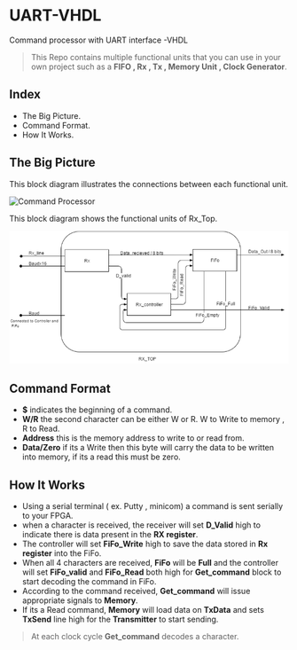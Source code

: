# UART-VHDL
Command processor with UART interface -VHDL

>This Repo contains multiple functional units that you can use in your own project such as 
a **FIFO , Rx , Tx , Memory Unit , Clock Generator**.

## Index
* The Big Picture.
* Command Format.
* How It Works.

## The Big Picture
This block diagram illustrates the connections between each functional unit.

![Command Processor](/Command_processor.png?row=true "Command_processor")

This block diagram shows the functional units of Rx_Top.

![Rx_top](/Rx_top.png?row=true "Rx_top")

## Command Format
* **$** indicates the beginning of a command.
* **W/R** the second character can be either W or R. W to Write to memory , R to Read.
* **Address** this is the memory address to write to or read from.
* **Data/Zero** if its a Write then this byte will carry the data to be written into memory, if its a read this must be zero.

## How It Works
* Using a serial terminal ( ex. Putty , minicom) a command is sent serially to your FPGA.
* when a character is received, the receiver will set **D_Valid** high to indicate there is data present in the **RX register**.
* The controller will set **FiFo_Write** high to save the data stored in **Rx register** into the FiFo.
* When all 4 characters are received, **FiFo** will be **Full** and the controller will set **FiFo_valid** and **FiFo_Read** both high for **Get_command** block to start decoding the command in FiFo.
* According to the command received, **Get_command** will issue appropriate signals to **Memory**.
* If its a Read command, **Memory** will load data on **TxData** and sets **TxSend** line high for the **Transmitter** to start sending.

> At each clock cycle **Get_command** decodes a character.

